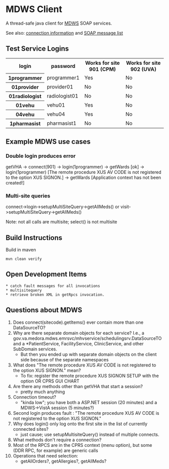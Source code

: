 # MDWS Client

A thread-safe java client for [MDWS](https://sandbox.vainnovation.us/groups/mdws/) SOAP services.

See also: [connection information](https://sandbox.vainnovation.us/groups/mdws/wiki/b800c/Connecting_to_the_Sandbox_MDWS_Server.html) and [SOAP message list](https://sandbox.vainnovation.us/groups/mdws/wiki/085db/Drafting__MDWS_SOAP_Message_Reference_List.html)

## Test Service Logins

<table>
  <tr>
    <th>login</th>
    <th>password</th>
    <th>Works for site 901 (CPM)</th>
    <th>Works for site 902 (UVA)</th>
  </tr>
  <tr>
    <th>1programmer</th>
    <td>programmer1</td>
    <td>Yes</td>
    <td>No</td>
  </tr>
  <tr>
    <th>01provider</th>
    <td>provider01</td>
    <td>No</td>
    <td>No</td>
  </tr>
  <tr>
    <th>01radiologist</th>
    <td>radiologist01</td>
    <td>No</td>
    <td>No</td>
  </tr>
  <tr>
    <th>01vehu</th>
    <td>vehu01</td>
    <td>Yes</td>
    <td>No</td>
  </tr>
  <tr>
    <th>04vehu</th>
    <td>vehu04</td>
    <td>Yes</td>
    <td>No</td>
  </tr>
  <tr>
    <th>1pharmasist</th>
    <td>pharmasist1</td>
    <td>No</td>
    <td>No</td>
  </tr>
</table>



## Example MDWS use cases

### Double login produces error
getVHA -> connect(901) -> login(1programmer) -> getWards [ok] -> login(1programmer) [The remote procedure XUS AV CODE is not registered to the option XUS SIGNON.] -> getWards [Application context has not been created!]

### Multi-site queries
connect->login->setupMultiSiteQuery->getAllMeds()
	or
visit->setupMultiSiteQuery->getAllMeds()

Note: not all calls are multisite; select() is not multisite

## Build Instructions

Build in maven
```
mvn clean verify
```

## Open Development Items

	* catch fault messages for all invocations
	* multisitequery
	* retrieve broken XML in getRpcs invocation.

## Questions about MDWS
1. Does connect(sitecode).getItems() ever contain more than one DataSourceTO?
1. Why are there separate domain objects for each service? I.e., a gov.va.medora.mdws.emrsvc/mhvservice/schedulingsrv.DataSourceTO and a *PatientService, FacilityService, ClinicService, and other SubDomain services.
	* But then you ended up with separate domain objects on the client side because of the separate namespaces
1. What does "The remote procedure XUS AV CODE is not registered to the option XUS SIGNON." mean?
	* To fix: register the remote procedure XUS SIGNON SETUP with the option OR CPRS GUI CHART
1. Are there any methods other than getVHA that start a session?
	* pretty much anything
1. Connection timeout?
	* "kinda low"; you have both a ASP.NET session (20 minutes) and a MDWS->VistA session (5 minutes?)
1. Second login produces fault : "The remote procedure XUS AV CODE is not registered to the option XUS SIGNON."
1. Why does login() only log onto the first site in the list of currently connected sites?
	* just cause; use setupMultisiteQuery() instead of multiple connects.
1. What methods don't require a connection?
1. Most of the RPCS are in the CPRS context (menu option), but some (DDR RPC, for example) are generic calls
1. Operations that need selection:
    - getAllOrders?, getAllergies?, getAllMeds?


